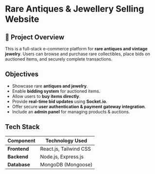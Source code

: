 # Rare Antiques & Jewellery Selling Website

## 📌 Project Overview
This is a full-stack e-commerce platform for **rare antiques and vintage jewelry**. Users can browse and purchase rare collectibles, place bids on auctioned items, and securely complete transactions.

##  Objectives
- Showcase rare **antiques and jewelry**.
- Enable **bidding system** for auctioned items.
- Allow users to **buy items directly**.
- Provide **real-time bid updates** using **Socket.io**.
- Offer secure **user authentication & payment gateway integration**.
- Include an **admin panel** for managing products & auctions.

##  Tech Stack
| Component    | Technology Used |
|-------------|----------------|
| **Frontend** | React.js, Tailwind CSS |
| **Backend**  | Node.js, Express.js |
| **Database** | MongoDB (Mongoose) |
